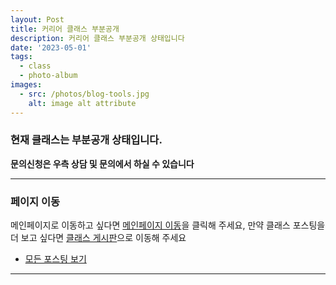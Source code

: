 ```yaml
---
layout: Post
title: 커리어 클래스 부분공개
description: 커리어 클래스 부분공개 상태입니다
date: '2023-05-01'
tags:
  - class
  - photo-album
images:
  - src: /photos/blog-tools.jpg
    alt: image alt attribute
---
```


### 현재 클래스는 부분공개 상태입니다.

**문의신청은 우측 상담 및 문의에서 하실 수 있습니다**

---

### 페이지 이동

메인페이지로 이동하고 싶다면 [메인페이지 이동](/)을 클릭해 주세요, 만약 클래스 포스팅을 더 보고 싶다면 [클래스 게시판](/tags/class)으로 이동해 주세요

- [모든 포스팅 보기](/tags/photo-album)

---